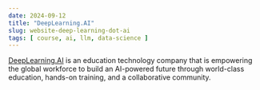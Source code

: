 ```yaml
---
date: 2024-09-12
title: "DeepLearning.AI"
slug: website-deep-learning-dot-ai
tags: [ course, ai, llm, data-science ]
---
```




[DeepLearning.AI][1] is an education technology company that is empowering the global workforce to build an AI-powered future through world-class education, hands-on training, and a collaborative community.



   [1]: https://www.deeplearning.ai/courses/
